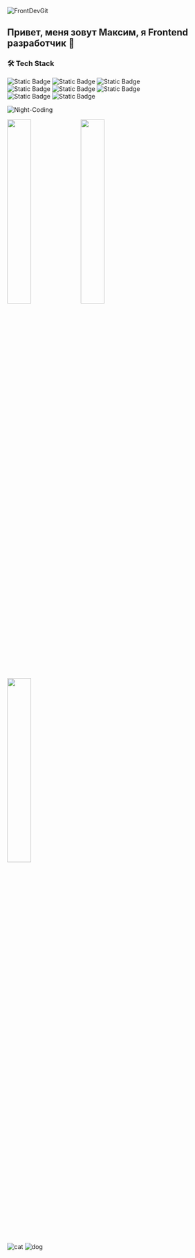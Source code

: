 ![FrontDevGit](https://github.com/user-attachments/assets/449e3d51-ad85-407f-89e2-99ab166abe6a)

## Привет, меня зовут Максим, я Frontend разработчик 👋

### 🛠 Tech Stack  
![Static Badge](https://img.shields.io/badge/HTML-black?style=flat&logo=html5)
![Static Badge](https://img.shields.io/badge/CSS-black?style=flat&logo=css)
![Static Badge](https://img.shields.io/badge/JavaScript-black?style=flat&logo=javascript)  
![Static Badge](https://img.shields.io/badge/React-black?style=flat&logo=react)
![Static Badge](https://img.shields.io/badge/Bootstrap-black?style=flat&logo=bootstrap)
![Static Badge](https://img.shields.io/badge/GitHub-black?style=flat&logo=github)  
![Static Badge](https://img.shields.io/badge/Photoshop-black?style=flat)
![Static Badge](https://img.shields.io/badge/Visual%20Studio%20Code%20-black?style=flat)

![Night-Coding](https://github.com/user-attachments/assets/47c8f60b-3d0c-4658-abce-fec56794d845)

<p>
  <img src="https://bobbyhadz.com/images/blog/python-print-tab/thumbnail.webp" width="33%" />
  <img src="https://bobbyhadz.com/images/blog/what-aws-cdk-bootstrap-do/thumbnail.webp" width="33%" />
  <img src="https://bobbyhadz.com/images/blog/aws-cdk-subnet-tags/thumbnail.webp" width="33%" />
</p>

![cat](https://example.com/cat.png)  ![dog](https://example.com/dog.png) 

<!--
**MaximBestInTheWorld/MaximBestInTheWorld** is a ✨ _special_ ✨ repository because its `README.md` (this file) appears on your GitHub profile.

Here are some ideas to get you started:

- 🔭 I’m currently working on ...
- 🌱 I’m currently learning ...
- 👯 I’m looking to collaborate on ...
- 🤔 I’m looking for help with ...
- 💬 Ask me about ...
- 📫 How to reach me: ...
- 😄 Pronouns: ...
- ⚡ Fun fact: ...
-->
